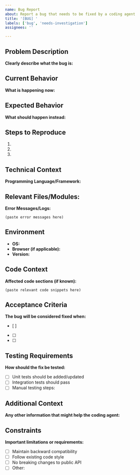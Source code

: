 ```yaml
---
name: Bug Report
about: Report a bug that needs to be fixed by a coding agent
title: '[BUG] '
labels: ['bug', 'needs-investigation']
assignees: ''

---
```


## Problem Description
**Clearly describe what the bug is:**


## Current Behavior
**What is happening now:**


## Expected Behavior
**What should happen instead:**


## Steps to Reproduce
1. 
2. 
3. 

## Technical Context
**Programming Language/Framework:**

**Relevant Files/Modules:**
- 

**Error Messages/Logs:**
```
(paste error messages here)
```

## Environment
- **OS:** 
- **Browser (if applicable):** 
- **Version:** 

## Code Context
**Affected code sections (if known):**
```
(paste relevant code snippets here)
```

## Acceptance Criteria
**The bug will be considered fixed when:**
- [ ] 
- [ ] 
- [ ] 

## Testing Requirements
**How should the fix be tested:**
- [ ] Unit tests should be added/updated
- [ ] Integration tests should pass
- [ ] Manual testing steps: 

## Additional Context
**Any other information that might help the coding agent:**


## Constraints
**Important limitations or requirements:**
- [ ] Maintain backward compatibility
- [ ] Follow existing code style
- [ ] No breaking changes to public API
- [ ] Other: 